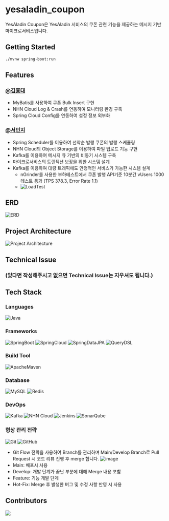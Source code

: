 # yesaladin_coupon
YesAladin Coupon은 YesAladin 서비스의 쿠폰 관련 기능을 제공하는 메시지 기반 마이크로서비스입니다.

## Getting Started

```bash
./mvnw spring-boot:run
```

## Features

### [@김홍대](https://github.com/mongmeo-dev)

- MyBatis를 사용하여 쿠폰 Bulk Insert 구현
- NHN Cloud Log & Crash를 연동하여 모니터링 환경 구축
- Spring Cloud Config를 연동하여 설정 정보 외부화

### [@서민지](https://github.com/narangd0)

- Spring Scheduler를 이용하여 선착순 발행 쿠폰의 발행 스케쥴링
- NHN Cloud의 Object Storage를 이용하여 파일 업로드 기능 구현
- Kafka를 이용하여 메시지 큐 기반의 비동기 시스템 구축
- 마이크로서비스의 트랜잭션 보장을 위한 시스템 설계
- Kafka를 이용하여 대량 트래픽에도 안정적인 서비스가 가능한 시스템 설계
  - nGrinder를 사용한 부하테스트에서 쿠폰 발행 API기준 10분간 vUsers 1000 테스트 통과 (TPS 378.3, Error Rate 1.1)
  - ![LoadTest](http://drive.google.com/uc?export=view&id=1eeqiLfIIXkIt-vP4BaLkKFt1dMwuX5Y4)

## ERD

![ERD](http://drive.google.com/uc?export=view&id=1CRsYklkKJeh9vKwkOX6h1xN9LX-Gp2JJ)

## Project Architecture

![Project Architecture]()

## Technical Issue

### (있다면 작성해주시고 없으면 Technical Issue는 지우셔도 됩니다.)

## Tech Stack

### Languages

![Java](https://img.shields.io/badge/Java-007396?style=flat-square&logo=Java)

### Frameworks

![SpringBoot](https://img.shields.io/badge/Spring%20Boot-6DB33F?style=flat&logo=SpringBoot&logoColor=white)
![SpringCloud](https://img.shields.io/badge/Spring%20Cloud-6DB33F?style=flat&logo=Spring&logoColor=white)
![SpringDataJPA](https://img.shields.io/badge/Spring%20Data%20JPA-6DB33F?style=flat&logo=Spring&logoColor=white)
![QueryDSL](http://img.shields.io/badge/QueryDSL-4479A1?style=flat-square&logo=Hibernate&logoColor=white)

### Build Tool

![ApacheMaven](https://img.shields.io/badge/Maven-C71A36?style=flat&logo=ApacheMaven&logoColor=white)

### Database

![MySQL](http://img.shields.io/badge/MySQL-4479A1?style=flat-square&logo=MySQL&logoColor=white)
![Redis](https://img.shields.io/badge/Redis-DC382D?style=flat-square&logo=Redis&logoColor=white)

### DevOps

![Kafka](https://img.shields.io/badge/Kafka-231F20?style=flat&logo=ApacheKafka&logoColor=white)
![NHN Cloud](https://img.shields.io/badge/-NHN%20Cloud-blue?style=flat&logo=iCloud&logoColor=white)
![Jenkins](http://img.shields.io/badge/Jenkins-D24939?style=flat-square&logo=Jenkins&logoColor=white)
![SonarQube](https://img.shields.io/badge/SonarQube-4E98CD?style=flat&logo=SonarQube&logoColor=white)

### 형상 관리 전략

![Git](https://img.shields.io/badge/Git-F05032?style=flat&logo=Git&logoColor=white)
![GitHub](https://img.shields.io/badge/GitHub-181717?style=flat&logo=GitHub&logoColor=white)

- Git Flow 전략을 사용하여 Branch를 관리하며 Main/Develop Branch로 Pull Request 시 코드 리뷰 진행 후 merge 합니다.
  ![image](https://user-images.githubusercontent.com/60968342/219870689-9b9d709c-aa55-47db-a356-d1186b434b4a.png)
- Main: 배포시 사용
- Develop: 개발 단계가 끝난 부분에 대해 Merge 내용 포함
- Feature: 기능 개발 단계
- Hot-Fix: Merge 후 발생한 버그 및 수정 사항 반영 시 사용

## Contributors

<a href="https://github.com/NHN-YesAladin/yesaladin_coupon/graphs/contributors">
  <img src="https://contrib.rocks/image?repo=NHN-YesAladin/yesaladin_coupon" />
</a>